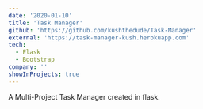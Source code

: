 ```yaml
---
date: '2020-01-10'
title: 'Task Manager'
github: 'https://github.com/kushthedude/Task-Manager'
external: 'https://task-manager-kush.herokuapp.com'
tech:
  - Flask
  - Bootstrap
company: ''
showInProjects: true
---
```


A Multi-Project Task Manager created in flask.

